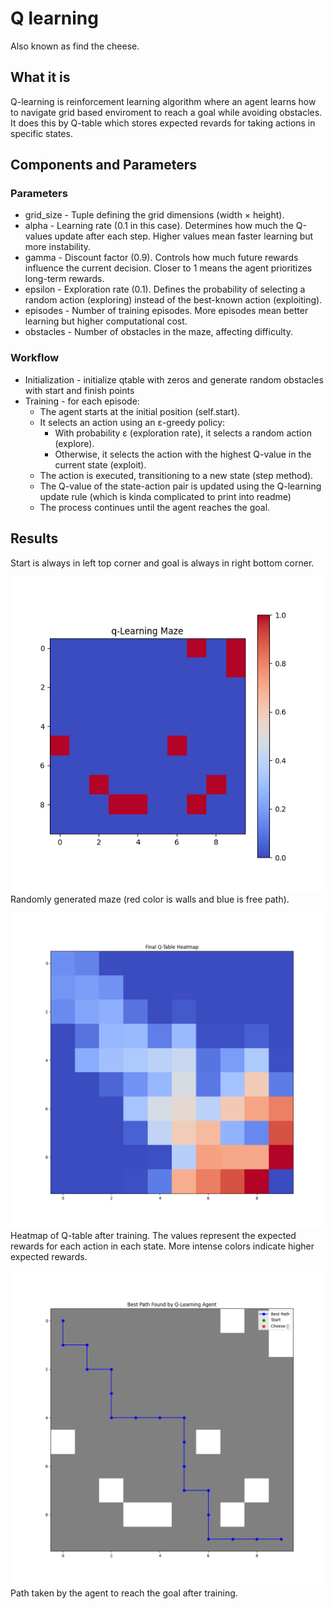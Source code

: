 # Q learning

Also known as find the cheese.

## What it is

Q-learning is reinforcement learning algorithm where an agent
learns how to navigate grid based enviroment to reach a goal while avoiding obstacles.
It does this by Q-table which stores expected revards for taking actions in specific states.

## Components and Parameters

### Parameters

- grid_size - Tuple defining the grid dimensions (width × height).
- alpha - Learning rate (0.1 in this case). Determines how much the Q-values update after each step. Higher values mean faster learning but more instability.
- gamma - Discount factor (0.9). Controls how much future rewards influence the current decision. Closer to 1 means the agent prioritizes long-term rewards.
- epsilon - Exploration rate (0.1). Defines the probability of selecting a random action (exploring) instead of the best-known action (exploiting).
- episodes - Number of training episodes. More episodes mean better learning but higher computational cost.
- obstacles - Number of obstacles in the maze, affecting difficulty.

### Workflow

- Initialization - initialize qtable with zeros and generate random obstacles with start and finish points
- Training - for each episode:
    - The agent starts at the initial position (self.start).
    - It selects an action using an ε-greedy policy:
        - With probability ε (exploration rate), it selects a random action (explore).
        - Otherwise, it selects the action with the highest Q-value in the current state (exploit).
    - The action is executed, transitioning to a new state (step method).
    - The Q-value of the state-action pair is updated using the Q-learning update rule (which is kinda complicated to print into readme)
    - The process continues until the agent reaches the goal.

## Results

Start is always in left top corner and goal is always in right bottom corner.

![Q-learning](../results/q_Learning%20Maze.png)
Randomly generated maze (red color is walls and blue is free path).

![Q-learning Path](../results/q_table.png)
Heatmap of Q-table after training. The values represent the expected rewards for each action in each state. More intense colors indicate higher expected rewards.

![Q-learning Path](../results/q_best_path.png)
Path taken by the agent to reach the goal after training. 
